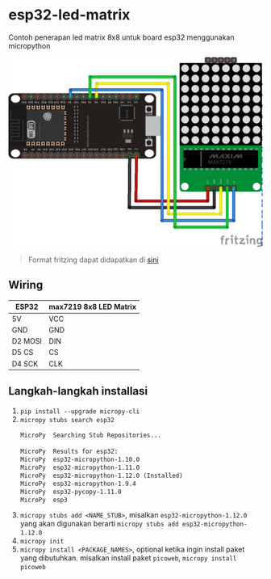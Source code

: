 # esp32-led-matrix
Contoh penerapan led matrix 8x8 untuk board esp32 menggunakan micropython

![](esp32-led-matrix.png)

> Format fritzing dapat didapatkan di [sini](esp32-led-matrix.fzz)

## Wiring
ESP32            | max7219 8x8 LED Matrix
---------------- | ----------------------
5V               | VCC 
GND              | GND
D2 MOSI          | DIN
D5 CS            | CS
D4 SCK           | CLK

## Langkah-langkah installasi
1. `pip install --upgrade micropy-cli`
2. `micropy stubs search esp32`
    ```
    MicroPy  Searching Stub Repositories...

    MicroPy  Results for esp32:
    MicroPy  esp32-micropython-1.10.0
    MicroPy  esp32-micropython-1.11.0
    MicroPy  esp32-micropython-1.12.0 (Installed)
    MicroPy  esp32-micropython-1.9.4
    MicroPy  esp32-pycopy-1.11.0
    MicroPy  esp3
    ```
3. `micropy stubs add <NAME_STUB>`, misalkan `esp32-micropython-1.12.0` yang akan digunakan berarti `micropy stubs add esp32-micropython-1.12.0`
4. `micropy init`
5. `micropy install <PACKAGE_NAMES>`, optional ketika ingin install paket yang dibutuhkan. misalkan install paket `picoweb`, `micropy install picoweb`
